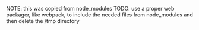 NOTE: this was copied from node_modules
TODO: use a proper web packager, like webpack, to include the needed files from node_modules and then delete the /tmp directory